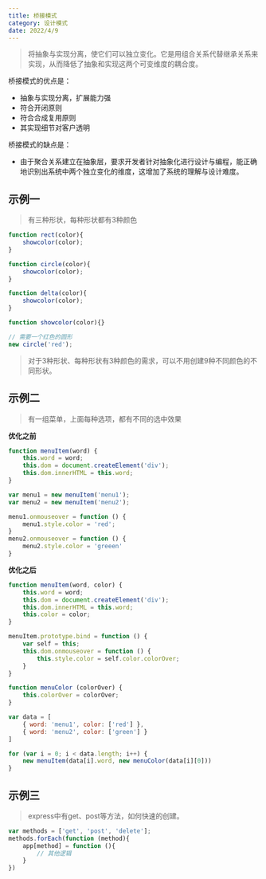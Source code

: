 ```yaml
---
title: 桥接模式
category: 设计模式
date: 2022/4/9
---
```


> 将抽象与实现分离，使它们可以独立变化。它是用组合关系代替继承关系来实现，从而降低了抽象和实现这两个可变维度的耦合度。

桥接模式的优点是：

- 抽象与实现分离，扩展能力强
- 符合开闭原则
- 符合合成复用原则
- 其实现细节对客户透明

桥接模式的缺点是：

- 由于聚合关系建立在抽象层，要求开发者针对抽象化进行设计与编程，能正确地识别出系统中两个独立变化的维度，这增加了系统的理解与设计难度。

## 示例一

> 有三种形状，每种形状都有3种颜色

```javascript
function rect(color){
    showcolor(color);
}

function circle(color){
    showcolor(color);
}

function delta(color){
    showcolor(color);
}

function showcolor(color){}

// 需要一个红色的圆形
new circle('red');
```

> 对于3种形状、每种形状有3种颜色的需求，可以不用创建9种不同颜色的不同形状。

## 示例二

> 有一组菜单，上面每种选项，都有不同的选中效果

**优化之前**

```javascript
function menuItem(word) {
    this.word = word;
    this.dom = document.createElement('div');
    this.dom.innerHTML = this.word;
}

var menu1 = new menuItem('menu1');
var menu2 = new menuItem('menu2');

menu1.onmouseover = function () {
    menu1.style.color = 'red';
}
menu2.onmouseover = function () {
    menu2.style.color = 'greeen'
}
```

**优化之后**

```javascript
function menuItem(word, color) {
    this.word = word;
    this.dom = document.createElement('div');
    this.dom.innerHTML = this.word;
    this.color = color;
}

menuItem.prototype.bind = function () {
    var self = this;
    this.dom.onmouseover = function () {
        this.style.color = self.color.colorOver;
    }
}

function menuColor (colorOver) {
    this.colorOver = colorOver;
}

var data = [
    { word: 'menu1', color: ['red'] },
    { word: 'menu2', color: ['green'] }
]

for (var i = 0; i < data.length; i++) {
    new menuItem(data[i].word, new menuColor(data[i][0]))
}
```

## 示例三

> express中有get、post等方法，如何快速的创建。

```javascript
var methods = ['get', 'post', 'delete'];
methods.forEach(function (method){
    app[method] = function (){
        // 其他逻辑
    }
})
```
